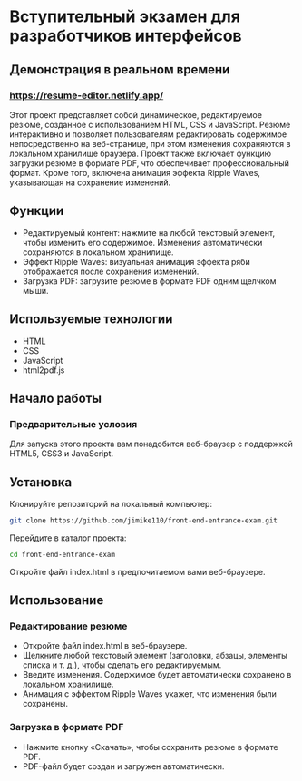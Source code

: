# Вступительный экзамен для разработчиков интерфейсов
## Демонстрация в реальном времени 
### https://resume-editor.netlify.app/ 

Этот проект представляет собой динамическое, редактируемое резюме, созданное с использованием HTML, CSS и JavaScript. Резюме интерактивно и позволяет пользователям редактировать содержимое непосредственно на веб-странице, при этом изменения сохраняются в локальном хранилище браузера. Проект также включает функцию загрузки резюме в формате PDF, что обеспечивает профессиональный формат. Кроме того, включена анимация эффекта Ripple Waves, указывающая на сохранение изменений.

## Функции 
- Редактируемый контент: нажмите на любой текстовый элемент, чтобы изменить его содержимое. Изменения автоматически сохраняются в локальном хранилище.
- Эффект Ripple Waves: визуальная анимация эффекта ряби отображается после сохранения изменений.
- Загрузка PDF: загрузите резюме в формате PDF одним щелчком мыши.

## Используемые технологии 
- HTML 
- CSS 
- JavaScript 
- html2pdf.js 

## Начало работы 
### Предварительные условия 
Для запуска этого проекта вам понадобится веб-браузер с поддержкой HTML5, CSS3 и JavaScript.

## Установка 
Клонируйте репозиторий на локальный компьютер: 
```sh 
git clone https://github.com/jimike110/front-end-entrance-exam.git 
``` 
Перейдите в каталог проекта: 
```sh 
cd front-end-entrance-exam
``` 
Откройте файл index.html в предпочитаемом вами веб-браузере.

## Использование 
### Редактирование резюме 
- Откройте файл index.html в веб-браузере.
- Щелкните любой текстовый элемент (заголовки, абзацы, элементы списка и т. д.), чтобы сделать его редактируемым.
- Введите изменения. Содержимое будет автоматически сохранено в локальном хранилище.
- Анимация с эффектом Ripple Waves укажет, что изменения были сохранены.

### Загрузка в формате PDF 
- Нажмите кнопку «Скачать», чтобы сохранить резюме в формате PDF.
- PDF-файл будет создан и загружен автоматически.